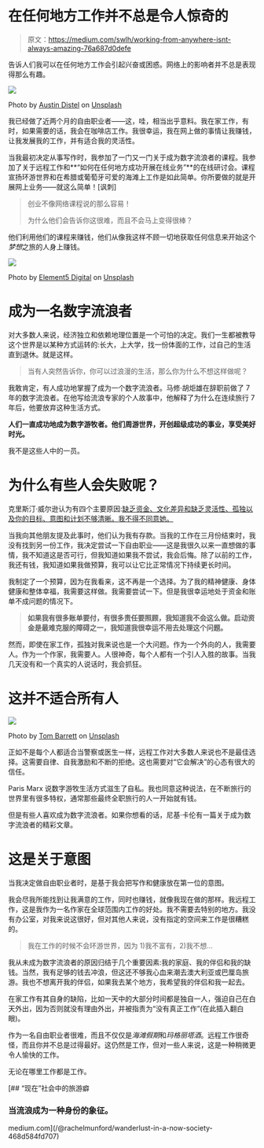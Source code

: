 # 在任何地方工作并不总是令人惊奇的

> 原文：<https://medium.com/swlh/working-from-anywhere-isnt-always-amazing-76a687d0defe>

告诉人们我可以在任何地方工作会引起兴奋或困惑。网络上的影响者并不总是表现得那么有趣。

![](img/4aaed189abd9bdbbe547bce0fb2b340e.png)

Photo by [Austin Distel](https://unsplash.com/@austindistel?utm_source=medium&utm_medium=referral) on [Unsplash](https://unsplash.com?utm_source=medium&utm_medium=referral)

我已经做了近两个月的自由职业者——这，哇，相当出乎意料。我在家工作，有时，如果需要的话，我会在咖啡店工作。我很幸运，我在网上做的事情让我赚钱，让我发展我的工作，并有适合我的灵活性。

当我最初决定从事写作时，我参加了一门又一门关于成为数字流浪者的课程。我参加了关于远程工作和**“如何在任何地方成功开展在线业务”**的在线研讨会。课程宣扬环游世界和在希腊或葡萄牙可爱的海滩上工作是如此简单。你所要做的就是开展网上业务——就这么简单！[讽刺]

> 创业不像网络课程说的那么容易！
> 
> 为什么他们会告诉你这很难，而且不会马上变得很棒？

他们利用他们的课程来赚钱，他们从像我这样不顾一切地获取任何信息来开始这个*梦想*之旅的人身上赚钱。

![](img/1f82b05015ceac016606a561807cec9b.png)

Photo by [Element5 Digital](https://unsplash.com/@element5digital?utm_source=medium&utm_medium=referral) on [Unsplash](https://unsplash.com?utm_source=medium&utm_medium=referral)

# 成为一名数字流浪者

对大多数人来说，经济独立和依赖地理位置是一个可怕的决定。我们一生都被教导这个世界是以某种方式运转的:长大，上大学，找一份体面的工作，过自己的生活直到退休。就是这样。

> 当有人突然告诉你，你可以过浪漫的生活，那么你为什么不想这样做呢？

我敢肯定，有人成功地掌握了成为一个数字流浪者。马修·胡炬雄在辞职前做了 7 年的数字流浪者。在他写给流浪专家的个人故事中，他解释了为什么在连续旅行 7 年后，他要放弃这种生活方式。

**人们一直成功地成为数字游牧者。他们周游世界，开创超级成功的事业，享受美好时光。**

我不是这些人中的一员。

# 为什么有些人会失败呢？

克里斯汀·威尔逊认为有四个主要原因:[缺乏资金、文化差异和缺乏灵活性、孤独以及你的目标、意图和计划不够清晰。我不得不同意她。](/swlh/why-people-fail-in-the-digital-nomad-lifestyle-abef959d4dc9)

当我向其他朋友提及此事时，他们认为我有存款。当我的工作在三月份结束时，我没有找到另一份工作，我决定尝试一下自由职业——这是我很久以来一直想做的事情，我不知道这是否可行，但我知道如果我不尝试，我会后悔。除了以前的工作，我还有钱，我知道如果我做预算，我可以让它比正常情况下持续更长时间。

我制定了一个预算，因为在我看来，这不再是一个选择。为了我的精神健康、身体健康和整体幸福，我需要这样做。我需要尝试一下。但是我很幸运地处于资金和账单不成问题的情况下。

> **如果我有很多账单要付，有很多责任要照顾，我知道我不会这么做。启动资金是最难克服的障碍之一，我知道我很幸运不用去处理这个问题。**

然而，即使在家工作，孤独对我来说也是一个大问题。作为一个外向的人，我需要人。作为一个作家，我需要人。人很神奇，每个人都有一个引人入胜的故事。当我几天没有和一个真实的人说话时，我会抓狂。

# 这并不适合所有人

![](img/33bb4c3a130c07a6ae3a5dba8e15f7d5.png)

Photo by [Tom Barrett](https://unsplash.com/@wistomsin?utm_source=medium&utm_medium=referral) on [Unsplash](https://unsplash.com?utm_source=medium&utm_medium=referral)

正如不是每个人都适合当警察或医生一样，远程工作对大多数人来说也不是最佳选择。这需要自律、自我激励和不断的拒绝。这也需要对“它会解决”的心态有很大的信任。

Paris Marx 说数字游牧生活方式滋生了自私。我也同意这种说法，在不断旅行的世界里有很多特权，通常那些最终全职旅行的人一开始就有钱。

但是有些人喜欢成为数字流浪者。如果你想看的话，尼基·卡伦有一篇关于成为数字流浪者的精彩文章。

# 这是关于意图

当我决定做自由职业者时，是基于我会把写作和健康放在第一位的意图。

我会尽我所能找到让我满意的工作，同时也赚钱，就像我现在做的那样。我远程工作，这是我作为一名作家在全球范围内工作的好处。我不需要去特别的地方。我没有办公室，对我来说这很好，但对其他人来说，没有指定的空间来工作是很糟糕的。

> 我在工作的时候不会环游世界，因为 1)我不富有，2)我不想…

我从未成为数字流浪者的原因归结于几个重要因素:我的家庭、我的伴侣和我的缺钱。当然，我有足够的钱去冲浪，但这还不够我心血来潮去澳大利亚或巴厘岛旅游。我也不想离开我的伴侣，如果我去某个地方，我希望我的伴侣和我一起去。

在家工作有其自身的缺陷，比如一天中的大部分时间都是独自一人，强迫自己在白天外出，因为否则就没有理由外出，并被指责为“没有真正工作”(在此插入翻白眼)。

作为一名自由职业者很难，而且不仅仅是*海滩假期*和*玛格丽塔酒*。远程工作很奇怪，而且你并不总是过得最好。这仍然是工作，但对一些人来说，这是一种稍微更令人愉快的工作。

无论在哪里工作都是工作。

[](/@rachelmunford/wanderlust-in-a-now-society-468d584fd707) [## “现在”社会中的旅游癖

### 当流浪成为一种身份的象征。

medium.com](/@rachelmunford/wanderlust-in-a-now-society-468d584fd707)